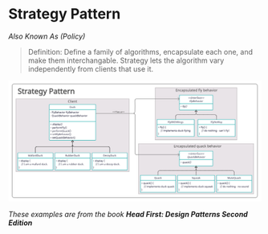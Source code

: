 # Strategy Pattern

*Also Known As (Policy)*

> Definition: Define a family of algorithms, encapsulate each one, and make them interchangable. Strategy lets the algorithm vary independently from clients that use it.



<img src="Strategy Pattern.png" title="Class Diagram Image">

_These examples are from the book **Head First: Design Patterns Second Edition**_
